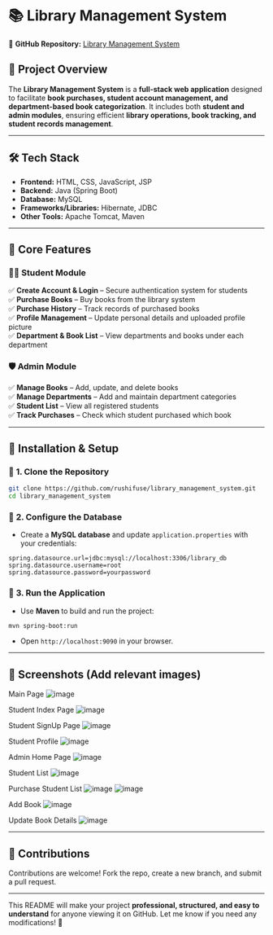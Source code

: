 # 📚 **Library Management System**  
🔗 **GitHub Repository:** [Library Management System](https://github.com/rushifuse/library_management_system.git)  

## 📖 **Project Overview**  
The **Library Management System** is a **full-stack web application** designed to facilitate **book purchases, student account management, and department-based book categorization**. It includes both **student and admin modules**, ensuring efficient **library operations, book tracking, and student records management**.  

---

## 🛠️ **Tech Stack**  
- **Frontend:** HTML, CSS, JavaScript, JSP  
- **Backend:** Java (Spring Boot)  
- **Database:** MySQL  
- **Frameworks/Libraries:** Hibernate, JDBC  
- **Other Tools:** Apache Tomcat, Maven  

---

## 🎯 **Core Features**  

### 👨‍🎓 **Student Module**  
✅ **Create Account & Login** – Secure authentication system for students  
✅ **Purchase Books** – Buy books from the library system  
✅ **Purchase History** – Track records of purchased books  
✅ **Profile Management** – Update personal details and uploaded profile picture  
✅ **Department & Book List** – View departments and books under each department  

### 🛡️ **Admin Module**  
✅ **Manage Books** – Add, update, and delete books  
✅ **Manage Departments** – Add and maintain department categories  
✅ **Student List** – View all registered students  
✅ **Track Purchases** – Check which student purchased which book  

---

## 🚀 **Installation & Setup**  

### 🔹 **1. Clone the Repository**  
```bash
git clone https://github.com/rushifuse/library_management_system.git
cd library_management_system
```

### 🔹 **2. Configure the Database**  
- Create a **MySQL database** and update `application.properties` with your credentials:  
```properties
spring.datasource.url=jdbc:mysql://localhost:3306/library_db
spring.datasource.username=root
spring.datasource.password=yourpassword
```

### 🔹 **3. Run the Application**  
- Use **Maven** to build and run the project:  
```bash
mvn spring-boot:run
```
- Open `http://localhost:9090` in your browser.  

---

## 📸 **Screenshots** (Add relevant images)  
Main Page
![image](https://github.com/user-attachments/assets/d4f9aa84-6433-4c2e-810a-440928e77ac1)

Student Index Page
![image](https://github.com/user-attachments/assets/e18cb598-7abe-4a18-8661-3d9f4f405ab9)

Student SignUp Page
![image](https://github.com/user-attachments/assets/6f7ffe07-5ee0-40fc-8fda-a2dceb02d49f)

Student Profile 
![image](https://github.com/user-attachments/assets/29e751f1-b2d5-4814-a288-efd75f8eeb18)

Admin Home Page
![image](https://github.com/user-attachments/assets/155b1b0e-0801-43ad-9178-16ee069cb698)

Student List
![image](https://github.com/user-attachments/assets/d13aa79d-3fea-4eed-9190-67e51a19d2c6)

Purchase Student List
![image](https://github.com/user-attachments/assets/7a2ddac0-7077-4ddb-81fb-09c6f22f6703)
![image](https://github.com/user-attachments/assets/f2bbd814-a3b9-432c-afa5-547ca8a9806a)

Add Book 
![image](https://github.com/user-attachments/assets/489a0b5f-0475-4171-8146-bd89bcdd49c5)

Update Book Details 
![image](https://github.com/user-attachments/assets/17879296-fffb-4acd-b18d-ce1140ea4536)

---

## 🤝 **Contributions**  
Contributions are welcome! Fork the repo, create a new branch, and submit a pull request.  

---

This README will make your project **professional, structured, and easy to understand** for anyone viewing it on GitHub. Let me know if you need any modifications! 🚀
